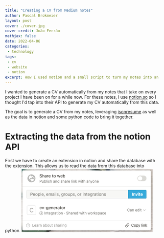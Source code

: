 ```yaml
---
title: "Creating a CV from Medium notes"
author: Pascal Brokmeier
layout: post
cover: ./cover.jpg
cover-credit: João Ferrão
mathjax: false
date: 2022-04-06
categories:
 - technology
tags: 
 - cv
 - website
 - notion
excerpt: How I used notion and a small script to turn my notes into an automatically updating CV using the json resume standard
---
```


I wanted to generate a CV automatically from my notes that I take on every project I have
been on for a while now. For these notes, I use [notion.so](notion.so) so I thought I'd
tap into their API to generate my CV automatically from this data. 

The goal is to generate a CV from my notes, leveraging
[jsonresume](https://jsonresume.org/) as well as the data in notion and some python code
to bring it together.

# Extracting the data from the notion API

First we have to create an extension in notion and share the database with the extension. This allows us to read the data from this database into python. 
![](share_with_int.png)


```python
```